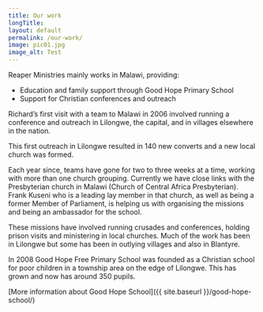 ```yaml
---
title: Our work
longTitle: 
layout: default
permalink: /our-work/
image: pic01.jpg
image_alt: Test
---
```

Reaper Ministries mainly works in Malawi, providing:

- Education and family support through Good Hope Primary School
- Support for Christian conferences and outreach

Richard’s first visit with a team to Malawi in 2006 involved running a conference and outreach in Lilongwe, the capital, and in villages elsewhere in the nation.

This first outreach in Lilongwe resulted in 140 new converts and a new local church was formed.

Each year since, teams have gone for two to three weeks at a time, working with more than one church grouping.  Currently we have close links with the Presbyterian church in Malawi (Church of Central Africa Presbyterian).  Frank Kuseni who is a leading lay member in that church, as well as being a former Member of Parliament, is helping us with organising the missions and being an ambassador for the school.

These missions have involved running crusades and conferences, holding prison visits and ministering in local churches.  Much of the work has been in Lilongwe but some has been in outlying villages and also in Blantyre.

In 2008 Good Hope Free Primary School was founded as a Christian school for poor children in a township area on the edge of Lilongwe. This has grown and now has around 350 pupils.

[More information about Good Hope School]({{ site.baseurl }}/good-hope-school/)
